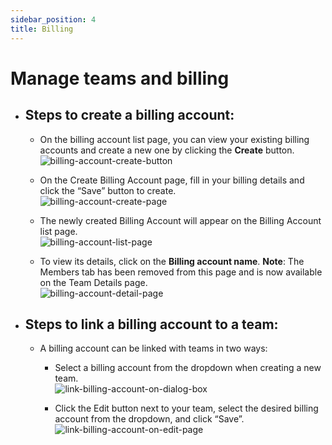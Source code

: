 ```yaml
---
sidebar_position: 4
title: Billing
---
```



# Manage teams and billing

- ## Steps to create a billing account:
    - On the billing account list page, you can view your existing billing accounts and create a new one by clicking the **Create** button.
        <br />
    ![billing-account-create-button](/img/billing-account-create-button.png)

    - On the Create Billing Account page, fill in your billing details and click the “Save” button to create.
        <br />
    ![billing-account-create-page](/img/billing-account-create-page.png)

    - The newly created Billing Account will appear on the Billing Account list page.
        <br />
    ![billing-account-list-page](/img/billing-account-list-page.png)

    - To view its details, click on the **Billing account name**. **Note**: The Members tab has been removed from this page and is now available on the Team Details page.
        <br />
    ![billing-account-detail-page](/img/billing-account-detail-page.png)

- ## Steps to link a billing account to a team:
    - A billing account can be linked with teams in two ways:
        - Select a billing account from the dropdown when creating a new team.
            <br />
        ![link-billing-account-on-dialog-box](/img/link-billing-account-on-dialog-box.png)

        - Click the Edit button next to your team, select the desired billing account from the dropdown, and click “Save”.
            <br />
        ![link-billing-account-on-edit-page](/img/link-billing-account-on-edit-page.png)
